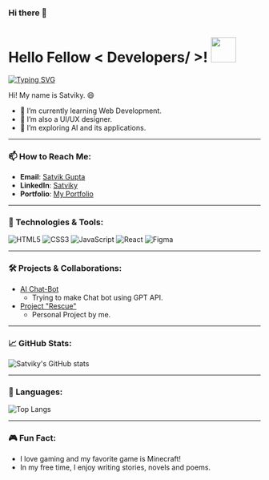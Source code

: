### Hi there 👋

<h1> Hello Fellow < Developers/ >! <img src = "https://raw.githubusercontent.com/MartinHeinz/MartinHeinz/master/wave.gif" width = 50px> </h1>
<p align='center'>
</p>

[![Typing SVG](https://readme-typing-svg.herokuapp.com?font=Poppins&color=%23DA70D6&size=30&lines=Hey+My+Name+Is+Satviky;I+am+interested+in+Web+Dev;AI+and+UI/UX+Designing)](https://git.io/typing-svg)


<div size='20px'> Hi! My name is Satviky. 😄
</div>

- 🌱 I’m currently learning Web Development.
- 🎨 I’m also a UI/UX designer.
- 🤖 I’m exploring AI and its applications.

---

### 📫 How to Reach Me:
- **Email**: [Satvik Gupta](mailto:satvikgupta050404@gmail.com)
- **LinkedIn**: [Satviky](https://www.linkedin.com/in/satvik-g-27bb4a26a/)
- **Portfolio**: [My Portfolio](https://www.gsatvik.com)

---

### 🔧 Technologies & Tools:
![HTML5](https://img.shields.io/badge/HTML5-239120?style=for-the-badge&logo=html5&logoColor=white)
![CSS3](https://img.shields.io/badge/CSS3-264de4?style=for-the-badge&logo=css3&logoColor=white)
![JavaScript](https://img.shields.io/badge/JavaScript-323330?style=for-the-badge&logo=javascript&logoColor=white)
![React](https://img.shields.io/badge/React-61DAFB?style=for-the-badge&logo=react&logoColor=white)
![Figma](https://img.shields.io/badge/Figma-1D1D1D?style=for-the-badge&logo=figma&logoColor=white)

---

### 🛠️ Projects & Collaborations:
- [AI Chat-Bot](https://github.com/Satviky/Jake-AI)
  - Trying to make Chat bot using GPT API.
- [Project "Rescue"](https://github.com/Satviky/Project-Rescue)
  - Personal Project by me. 
<!-- - [Discord Chat bot](https://github.com/Satviky/Satviky)
  - umm.... project cancelled. -->

---

### 📈 GitHub Stats:
![Satviky's GitHub stats](https://github-readme-stats.vercel.app/api?username=Satviky&show_icons=true&theme=radical)

---

### 🌟 Languages:
![Top Langs](https://github-readme-stats.vercel.app/api/top-langs/?username=Satviky&layout=compact&theme=radical)

---

### 🎮 Fun Fact:
- I love gaming and my favorite game is Minecraft!
- In my free time, I enjoy writing stories, novels and poems.
